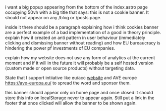 i want a big popup appearing from the bottom of the index.astro page occupying 50vh with a big title that says: this is not a cookie banner.
It should not appear on any /blog or /posts page.

inside it there should be a paragraph explaining how i think cookies banner are a perfect example of a bad implementation of a good in theory principle. explain how it created an anti pattern in user behaviour (immediately clicking and dismissing banner without reading) and how EU bureaucracy is hindering the power pf investments of EU companies.

explain how my website does not use any form of analytics at the current moment and if it will in the future it will probably be a self hosted version (custom made or open source products) without targeting data.

State that I support intiiative like eu/acc [website](https://eu-acc.com/) and AVE europe https://ave-europa.eu/ to spread the word and sponsor them.

this banner should appear only on home page and once closed it should store this info on localStorage never to appear again. Still put a link in the footer that once clicked will allow the banner to be shown again.